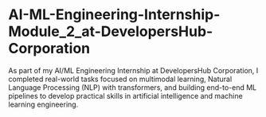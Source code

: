 # AI-ML-Engineering-Internship-Module_2_at-DevelopersHub-Corporation
As part of my AI/ML Engineering Internship at DevelopersHub Corporation, I completed real-world tasks focused on multimodal learning, Natural Language Processing (NLP) with transformers, and building end-to-end ML pipelines to develop practical skills in artificial intelligence and machine learning engineering.
